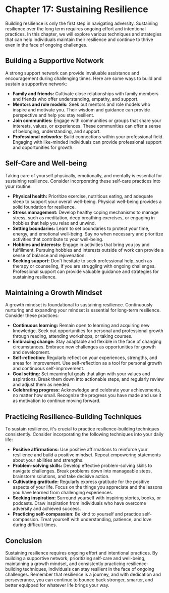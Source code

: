 Chapter 17: Sustaining Resilience
=================================

Building resilience is only the first step in navigating adversity. Sustaining resilience over the long term requires ongoing effort and intentional practices. In this chapter, we will explore various techniques and strategies that can help individuals maintain their resilience and continue to thrive even in the face of ongoing challenges.

**Building a Supportive Network**
---------------------------------

A strong support network can provide invaluable assistance and encouragement during challenging times. Here are some ways to build and sustain a supportive network:

* **Family and friends:** Cultivate close relationships with family members and friends who offer understanding, empathy, and support.
* **Mentors and role models:** Seek out mentors and role models who inspire and motivate you. Their wisdom and guidance can provide perspective and help you stay resilient.
* **Join communities:** Engage with communities or groups that share your interests, values, or experiences. These communities can offer a sense of belonging, understanding, and support.
* **Professional networks:** Build connections within your professional field. Engaging with like-minded individuals can provide professional support and opportunities for growth.

**Self-Care and Well-being**
----------------------------

Taking care of yourself physically, emotionally, and mentally is essential for sustaining resilience. Consider incorporating these self-care practices into your routine:

* **Physical health:** Prioritize exercise, nutritious eating, and adequate sleep to support your overall well-being. Physical well-being provides a solid foundation for resilience.
* **Stress management:** Develop healthy coping mechanisms to manage stress, such as meditation, deep breathing exercises, or engaging in hobbies that help you relax and unwind.
* **Setting boundaries:** Learn to set boundaries to protect your time, energy, and emotional well-being. Say no when necessary and prioritize activities that contribute to your well-being.
* **Hobbies and interests:** Engage in activities that bring you joy and fulfillment. Pursuing hobbies and interests outside of work can provide a sense of balance and rejuvenation.
* **Seeking support:** Don't hesitate to seek professional help, such as therapy or counseling, if you are struggling with ongoing challenges. Professional support can provide valuable guidance and strategies for sustaining resilience.

**Maintaining a Growth Mindset**
--------------------------------

A growth mindset is foundational to sustaining resilience. Continuously nurturing and expanding your mindset is essential for long-term resilience. Consider these practices:

* **Continuous learning:** Remain open to learning and acquiring new knowledge. Seek out opportunities for personal and professional growth through reading, attending workshops, or taking courses.
* **Embracing change:** Stay adaptable and flexible in the face of changing circumstances. Embrace new challenges as opportunities for growth and development.
* **Self-reflection:** Regularly reflect on your experiences, strengths, and areas for improvement. Use self-reflection as a tool for personal growth and continuous self-improvement.
* **Goal setting:** Set meaningful goals that align with your values and aspirations. Break them down into actionable steps, and regularly review and adjust them as needed.
* **Celebrating progress:** Acknowledge and celebrate your achievements, no matter how small. Recognize the progress you have made and use it as motivation to continue moving forward.

**Practicing Resilience-Building Techniques**
---------------------------------------------

To sustain resilience, it's crucial to practice resilience-building techniques consistently. Consider incorporating the following techniques into your daily life:

* **Positive affirmations:** Use positive affirmations to reinforce your resilience and build a positive mindset. Repeat empowering statements about your abilities and strengths.
* **Problem-solving skills:** Develop effective problem-solving skills to navigate challenges. Break problems down into manageable steps, brainstorm solutions, and take decisive action.
* **Cultivating gratitude:** Regularly express gratitude for the positive aspects of your life. Focus on the things you appreciate and the lessons you have learned from challenging experiences.
* **Seeking inspiration:** Surround yourself with inspiring stories, books, or podcasts. Draw inspiration from individuals who have overcome adversity and achieved success.
* **Practicing self-compassion:** Be kind to yourself and practice self-compassion. Treat yourself with understanding, patience, and love during difficult times.

**Conclusion**
--------------

Sustaining resilience requires ongoing effort and intentional practices. By building a supportive network, prioritizing self-care and well-being, maintaining a growth mindset, and consistently practicing resilience-building techniques, individuals can stay resilient in the face of ongoing challenges. Remember that resilience is a journey, and with dedication and perseverance, you can continue to bounce back stronger, smarter, and better equipped for whatever life brings your way.
